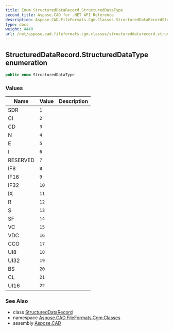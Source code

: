 ```yaml
---
title: Enum StructuredDataRecord.StructuredDataType
second_title: Aspose.CAD for .NET API Reference
description: Aspose.CAD.FileFormats.Cgm.Classes.StructuredDataRecordStructuredDataType enum. 
type: docs
weight: 4440
url: /net/aspose.cad.fileformats.cgm.classes/structureddatarecord.structureddatatype/
---
```

## StructuredDataRecord.StructuredDataType enumeration

```csharp
public enum StructuredDataType
```

### Values

| Name | Value | Description |
| --- | --- | --- |
| SDR | `1` |  |
| CI | `2` |  |
| CD | `3` |  |
| N | `4` |  |
| E | `5` |  |
| I | `6` |  |
| RESERVED | `7` |  |
| IF8 | `8` |  |
| IF16 | `9` |  |
| IF32 | `10` |  |
| IX | `11` |  |
| R | `12` |  |
| S | `13` |  |
| SF | `14` |  |
| VC | `15` |  |
| VDC | `16` |  |
| CCO | `17` |  |
| UI8 | `18` |  |
| UI32 | `19` |  |
| BS | `20` |  |
| CL | `21` |  |
| UI16 | `22` |  |

### See Also

* class [StructuredDataRecord](../structureddatarecord/)
* namespace [Aspose.CAD.FileFormats.Cgm.Classes](../../aspose.cad.fileformats.cgm.classes/)
* assembly [Aspose.CAD](../../)


